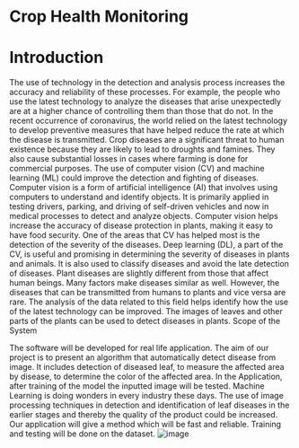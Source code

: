 # Crop Health Monitoring
# Introduction
The use of technology in the detection and analysis process increases the accuracy and reliability of these processes. For example, the people who use the latest technology to analyze the diseases that arise unexpectedly are at a higher chance of controlling them than those that do not. In the recent occurrence of coronavirus, the world relied on the latest technology to develop preventive measures that have helped reduce the rate at which the disease is transmitted. Crop diseases are a significant threat to human existence because they are likely to lead to droughts and famines. They also cause substantial losses in cases where farming is done for commercial purposes. The use of computer vision (CV) and machine learning (ML) could improve the detection and fighting of diseases. Computer vision is a form of artificial intelligence (AI) that involves using computers to understand and identify objects. It is primarily applied in testing drivers, parking, and driving of self-driven vehicles and now in medical processes to detect and analyze objects. Computer vision helps increase the accuracy of disease protection in plants, making it easy to have food security.
One of the areas that CV has helped most is the detection of the severity of the diseases. Deep learning (DL), a part of the CV, is useful and promising in determining the severity of diseases in plants and animals. It is also used to classify diseases and avoid the late detection of diseases. Plant diseases are slightly different from those that affect human beings. Many factors make diseases similar as well. However, the diseases that can be transmitted from humans to plants and vice versa are rare. The analysis of the data related to this field helps identify how the use of the latest technology can be improved. The images of leaves and other parts of the plants can be used to detect diseases in plants.
Scope of the System 

The software will be developed for real life application. The aim of our project is to present an algorithm that automatically detect disease from image. It includes detection of diseased leaf, to measure the affected area by disease, to determine the color of the affected area. In the Application, after training of the model the inputted image will be tested. Machine Learning is doing wonders in every industry these days. The use of image processing techniques in detection and identification of leaf diseases in the earlier stages and thereby the quality of the product could be increased. Our application will give a method which will be fast and reliable. Training and testing will be done on the dataset.
![image](https://user-images.githubusercontent.com/108889270/204727117-2f723e45-da13-482a-91de-fa8f5b311dde.png)
